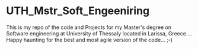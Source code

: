 # UTH_Mstr_Soft_Engeeniring
This is my repo of the code and Projects for my Master's degree on Software engineering at University of Thessaly located in Larissa, Greece.... Happy haunting for the best and most agile version of the code... ;-)
